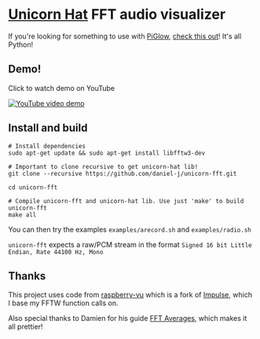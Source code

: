 # [Unicorn Hat](https://shop.pimoroni.com/products/unicorn-hat) FFT audio visualizer
If you're looking for something to use with [PiGlow](https://shop.pimoroni.com/products/piglow), [check this out](https://gist.github.com/daniel-j/f1406e301ab2c38ba53c)! It's all Python!

## Demo!
Click to watch demo on YouTube

[![YouTube video demo](http://img.youtube.com/vi/g3sxXgLr1uQ/0.jpg)](http://www.youtube.com/watch?v=g3sxXgLr1uQ)

## Install and build
```
# Install dependencies
sudo apt-get update && sudo apt-get install libfftw3-dev

# Important to clone recursive to get unicorn-hat lib!
git clone --recursive https://github.com/daniel-j/unicorn-fft.git

cd unicorn-fft

# Compile unicorn-fft and unicorn-hat lib. Use just 'make' to build unicorn-fft
make all
```
You can then try the examples `examples/arecord.sh` and `examples/radio.sh`

`unicorn-fft` expects a raw/PCM stream in the format `Signed 16 bit Little Endian, Rate 44100 Hz, Mono`

## Thanks
This project uses code from [raspberry-vu](https://github.com/rm-hull/raspberry-vu) which is a fork of [Impulse](https://github.com/ianhalpern/Impulse), which I base my FFTW function calls on.

Also special thanks to Damien for his guide [FFT Averages](http://code.compartmental.net/2007/03/21/fft-averages/), which makes it all prettier!
